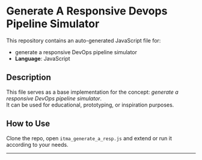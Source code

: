 # Generate A Responsive Devops Pipeline Simulator

This repository contains an auto-generated JavaScript file for:

- generate a responsive DevOps pipeline simulator
- **Language**: JavaScript

## Description

This file serves as a base implementation for the concept: *generate a responsive DevOps pipeline simulator*.  
It can be used for educational, prototyping, or inspiration purposes.

## How to Use

Clone the repo, open `itma_generate_a_resp.js` and extend or run it according to your needs.

---


